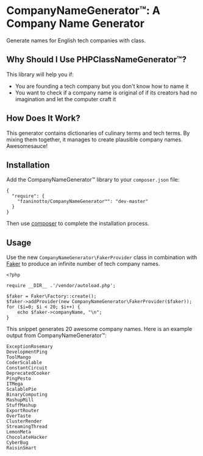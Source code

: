 CompanyNameGenerator™: A Company Name Generator
===============================================

Generate names for English tech companies with class.

Why Should I Use PHPClassNameGenerator™?
----------------------------------------

This library will help you if:

 * You are founding a tech company but you don't know how to name it
 * You want to check if a company name is original of if its creators had no imagination and let the computer craft it

How Does It Work?
-----------------

This generator contains dictionaries of culinary terms and tech terms. By mixing them together, it manages to create plausible company names. Awesomesauce!

Installation
------------

Add the CompanyNameGenerator™ library to your `composer.json` file:

    {
      "require": {
        "fzaninotto/CompanyNameGenerator™": "dev-master"
      }
    }

Then use [composer](http://getcomposer.org/doc/00-intro.md) to complete the installation process.

Usage
-----

Use the new `CompanyNameGenerator\FakerProvider` class in combination with [Faker](https://github.com/fzaninotto/Faker) to produce an infinite number of tech company names.

    <?php

    require __DIR__ .'/vendor/autoload.php';

    $faker = Faker\Factory::create();
    $faker->addProvider(new CompanyNameGenerator\FakerProvider($faker));
    for ($i=0; $i < 20; $i++) {
        echo $faker->companyName, "\n";
    }

This snippet generates 20 awesome company names. Here is an example output from CompanyNameGenerator™:

    ExceptionRosemary
    DevelopmentPing
    ToolMango
    CoderScalable
    ConstantCircuit
    DeprecatedCooker
    PingPesto
    ITMega
    ScalablePie
    BinaryComputing
    MashupMill
    StuffMashup
    ExportRouter
    OverTaste
    ClusterRender
    StreamingThread
    LemonMeta
    ChocolateHacker
    CyberBug
    RaisinSmart
